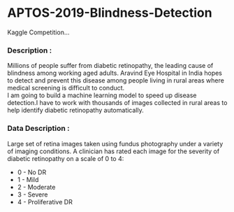 # APTOS-2019-Blindness-Detection
Kaggle Competition...

### Description :
Millions of people suffer from diabetic retinopathy, the leading cause of blindness among working aged adults. Aravind Eye Hospital in India hopes to detect and prevent this disease among people living in rural areas where medical screening is difficult to conduct.<br>
I am going to build a machine learning model to speed up disease detection.I have to work with thousands of images collected in rural areas to help identify diabetic retinopathy automatically.

### Data Description :
Large set of retina images taken using fundus photography under a variety of imaging conditions.
A clinician has rated each image for the severity of diabetic retinopathy on a scale of 0 to 4:
+ 0 - No DR
+ 1 - Mild
+ 2 - Moderate
+ 3 - Severe
+ 4 - Proliferative DR
